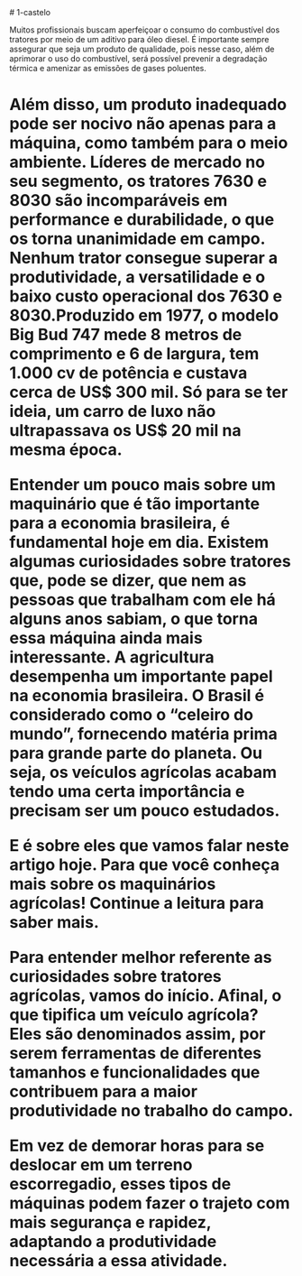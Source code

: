 <!DOCTYPE html>
<html lang=" " pt/br">
<head>
<meta charset="UTF/8">
# 1-castelo
  <p> Muitos profissionais buscam aperfeiçoar o consumo do combustível dos tratores por meio de um aditivo para óleo diesel.
É importante sempre assegurar que seja um produto de qualidade, pois nesse caso, além de aprimorar o uso do combustível, será possível prevenir a degradação térmica e amenizar as emissões de gases poluentes.</p>
<title> tratores </title>
<link rel= "stylesheet" href="styless">
</haed>
<body>
<h1 id="titulo"tratores>
<p>Além disso, um produto inadequado pode ser nocivo não apenas para a máquina, como também para o meio ambiente.
Líderes de mercado no seu segmento, os tratores 7630 e 8030 são incomparáveis em performance e durabilidade, o que os torna unanimidade em campo. Nenhum trator consegue superar a produtividade, a versatilidade e o baixo custo operacional dos 7630 e 8030.Produzido em 1977, o modelo Big Bud 747 mede 8 metros de comprimento e 6 de largura, tem 1.000 cv de potência e custava cerca de US$ 300 mil. Só para se ter ideia, um carro de luxo não ultrapassava os US$ 20 mil na mesma época.<p/>

 <p>  Entender um pouco mais sobre um maquinário que é tão importante para a economia brasileira, é fundamental hoje em dia. Existem algumas curiosidades sobre tratores que, pode se dizer, que nem as pessoas que trabalham com ele há alguns anos sabiam, o que torna essa máquina ainda mais interessante.
A agricultura desempenha um importante papel na economia brasileira. O Brasil é considerado como o “celeiro do mundo”, fornecendo matéria prima para grande parte do planeta. Ou seja, os veículos agrícolas acabam tendo uma certa importância e precisam ser um pouco estudados.<p/>
<p>E é sobre eles que vamos falar neste artigo hoje. Para que você conheça mais sobre os maquinários agrícolas! Continue a leitura para saber mais.<p/>
<p>Para entender melhor referente as curiosidades sobre tratores agrícolas, vamos do início. Afinal, o que tipifica um veículo agrícola? Eles são denominados assim, por serem ferramentas de diferentes tamanhos e funcionalidades que contribuem para a maior produtividade no trabalho do campo. <p/>
<p>Em vez de demorar horas para se deslocar em um terreno escorregadio, esses tipos de máquinas podem fazer o trajeto com mais segurança e rapidez, adaptando a produtividade necessária a essa atividade.<p/>
<h1 tratores> <h1/>
